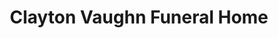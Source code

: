 ---
title: "Clayton Vaughn Funeral Home"
url: /itasca/clayton-vaughn-funeral-home/
shop: funeral directors
---